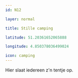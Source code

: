 ```yaml
---
id: N12

layer: normal

title: Stille camping

latitude: 51.20361652065888

longitude: 4.850378036499024

icon: camping
---
```

Hier slaat iedereen z'n tentje op.
